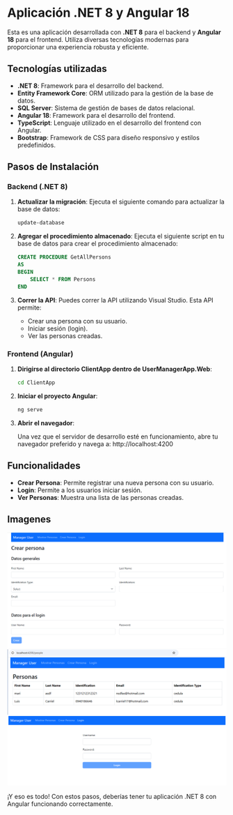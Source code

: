 # Aplicación .NET 8 y Angular 18

Esta es una aplicación desarrollada con **.NET 8** para el backend y **Angular 18** para el frontend. Utiliza diversas tecnologías modernas para proporcionar una experiencia robusta y eficiente.

## Tecnologías utilizadas

- **.NET 8**: Framework para el desarrollo del backend.
- **Entity Framework Core**: ORM utilizado para la gestión de la base de datos.
- **SQL Server**: Sistema de gestión de bases de datos relacional.
- **Angular 18**: Framework para el desarrollo del frontend.
- **TypeScript**: Lenguaje utilizado en el desarrollo del frontend con Angular.
- **Bootstrap**: Framework de CSS para diseño responsivo y estilos predefinidos.


## Pasos de Instalación

### Backend (.NET 8)

1. **Actualizar la migración**: Ejecuta el siguiente comando para actualizar la base de datos:
    ```bash
    update-database
    ```

2. **Agregar el procedimiento almacenado**: Ejecuta el siguiente script en tu base de datos para crear el procedimiento almacenado:
    ```sql
    CREATE PROCEDURE GetAllPersons
    AS
    BEGIN
        SELECT * FROM Persons
    END
    ```

3. **Correr la API**: Puedes correr la API utilizando Visual Studio. Esta API permite:
    - Crear una persona con su usuario.
    - Iniciar sesión (login).
    - Ver las personas creadas.

 

### Frontend (Angular)

1. **Dirigirse al directorio ClientApp dentro de UserManagerApp.Web**:
    ```bash
    cd ClientApp
    ```

2. **Iniciar el proyecto Angular**:
    ```bash
    ng serve
    ```

3. **Abrir el navegador**:

   Una vez que el servidor de desarrollo esté en funcionamiento, abre tu navegador preferido y navega a: http://localhost:4200



## Funcionalidades

- **Crear Persona**: Permite registrar una nueva persona con su usuario.
- **Login**: Permite a los usuarios iniciar sesión.
- **Ver Personas**: Muestra una lista de las personas creadas.


## Imagenes
![Crear persona](https://github.com/lcarriel-coder/UserManagerApp/blob/main/imagenes/Crear.png?raw=true)
![Lista personas](https://github.com/lcarriel-coder/UserManagerApp/blob/main/imagenes/Personas.png?raw=true)
![Login JWT](https://github.com/lcarriel-coder/UserManagerApp/blob/main/imagenes/login.png?raw=true)







¡Y eso es todo! Con estos pasos, deberías tener tu aplicación .NET 8 con Angular funcionando correctamente.
